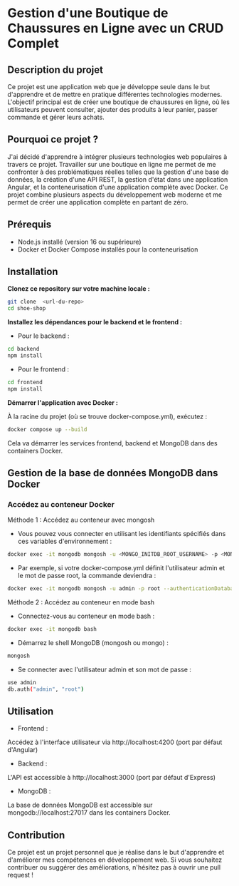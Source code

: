 # Gestion d'une Boutique de Chaussures en Ligne avec un CRUD Complet

## Description du projet
Ce projet est une application web que je développe seule dans le but d'apprendre et de mettre en pratique différentes technologies modernes. L'objectif principal est de créer une boutique de chaussures en ligne, où les utilisateurs peuvent consulter, ajouter des produits à leur panier, passer commande et gérer leurs achats.

## Pourquoi ce projet ?
J'ai décidé d'apprendre à intégrer plusieurs technologies web populaires à travers ce projet. Travailler sur une boutique en ligne me permet de me confronter à des problématiques réelles telles que la gestion d'une base de données, la création d'une API REST, la gestion d'état dans une application Angular, et la conteneurisation d'une application complète avec Docker. Ce projet combine plusieurs aspects du développement web moderne et me permet de créer une application complète en partant de zéro.

## Prérequis
* Node.js installé (version 16 ou supérieure)
* Docker et Docker Compose installés pour la conteneurisation

## Installation
**Clonez ce repository sur votre machine locale :**
```bash 
git clone  <url-du-repo>
cd shoe-shop
``` 

**Installez les dépendances pour le backend et le frontend :**

* Pour le backend :

```bash
cd backend
npm install
```

* Pour le frontend :

```bash
cd frontend
npm install
```
**Démarrer l'application avec Docker :**

À la racine du projet (où se trouve docker-compose.yml), exécutez :

```bash
docker compose up --build
```

Cela va démarrer les services frontend, backend et MongoDB dans des containers Docker.


## Gestion de la base de données MongoDB dans Docker

### Accédez au conteneur Docker

Méthode 1 : Accédez au conteneur avec mongosh

- Vous pouvez vous connecter en utilisant les identifiants spécifiés dans ces variables d'environnement :
```bash
docker exec -it mongodb mongosh -u <MONGO_INITDB_ROOT_USERNAME> -p <MONGO_INITDB_ROOT_PASSWORD> --authenticationDatabase admin
```

- Par exemple, si votre docker-compose.yml définit l'utilisateur admin et le mot de passe root, la commande deviendra :
```bash
docker exec -it mongodb mongosh -u admin -p root --authenticationDatabase admin
```

Méthode 2 : Accédez au conteneur en mode bash

* Connectez-vous au conteneur en mode bash :

```bash
docker exec -it mongodb bash
```

* Démarrez le shell MongoDB (mongosh ou mongo) :
```bash
mongosh
```

* Se connecter avec l'utilisateur admin et son mot de passe :

```bash
use admin
db.auth("admin", "root")
```

## Utilisation
* Frontend :

Accédez à l'interface utilisateur via http://localhost:4200 (port par défaut d'Angular)

* Backend :

L'API est accessible à http://localhost:3000  (port par défaut d'Express)

* MongoDB :

La base de données MongoDB est accessible sur mongodb://localhost:27017 dans les containers Docker.


## Contribution
Ce projet est un projet personnel que je réalise dans le but d'apprendre et d'améliorer mes compétences en développement web. Si vous souhaitez contribuer ou suggérer des améliorations, n'hésitez pas à ouvrir une pull request !